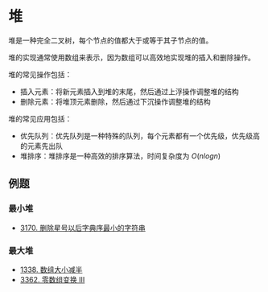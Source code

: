 # 堆

堆是一种完全二叉树，每个节点的值都大于或等于其子节点的值。

堆的实现通常使用数组来表示，因为数组可以高效地实现堆的插入和删除操作。

堆的常见操作包括：

- 插入元素：将新元素插入到堆的末尾，然后通过上浮操作调整堆的结构
- 删除元素：将堆顶元素删除，然后通过下沉操作调整堆的结构

堆的常见应用包括：

- 优先队列：优先队列是一种特殊的队列，每个元素都有一个优先级，优先级高的元素先出队
- 堆排序：堆排序是一种高效的排序算法，时间复杂度为 $O(nlogn)$

## 例题

### 最小堆

- [3170. 删除星号以后字典序最小的字符串](/leetcode/4-每日一题/3170.%20删除星号以后字典序最小的字符串.md)

### 最大堆

- [1338. 数组大小减半](/leetcode/4-每日一题/1338.%20数组大小减半.md)
- [3362. 零数组变换 III](/leetcode/4-每日一题/3362.%20零数组变换%20III.md)